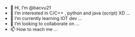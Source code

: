 - 👋 Hi, I’m @bacvu21
- 👀 I’m interested in C/C++ , python and java (script) XD ...
- 🌱 I’m currently learning IOT dev ...
- 💞️ I’m looking to collaborate on ...
- 📫 How to reach me ...

<!---
bacvu21/bacvu21 is a ✨ special ✨ repository because its `README.md` (this file) appears on your GitHub profile.
You can click the Preview link to take a look at your changes.
--->
